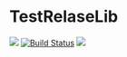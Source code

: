 # TestRelaseLib
[![](https://jitpack.io/v/shineistaken/TestRelaseLib.svg)](https://jitpack.io/#shineistaken/TestRelaseLib) [![Build Status](https://travis-ci.org/shineistaken/TestRelaseLib.svg?branch=master)](https://travis-ci.org/shineistaken/TestRelaseLib) [![](https://img.shields.io/badge/latest-v1.0.1-%234EC821.svg)](https://github.com/shineistaken/TestRelaseLib)

